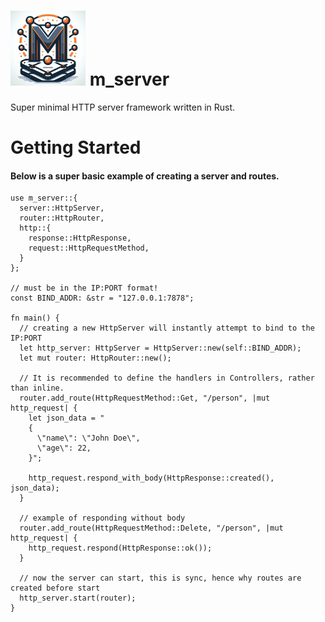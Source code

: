 # <img src="/assets/logo.png" alt="Logo" width="120" /> m_server
Super minimal HTTP server framework written in Rust.
# Getting Started
#### Below is a super basic example of creating a server and routes.
```
use m_server::{
  server::HttpServer,
  router::HttpRouter,
  http::{
    response::HttpResponse,
    request::HttpRequestMethod,
  }
};

// must be in the IP:PORT format!
const BIND_ADDR: &str = "127.0.0.1:7878";

fn main() {
  // creating a new HttpServer will instantly attempt to bind to the IP:PORT
  let http_server: HttpServer = HttpServer::new(self::BIND_ADDR);
  let mut router: HttpRouter::new();

  // It is recommended to define the handlers in Controllers, rather than inline.
  router.add_route(HttpRequestMethod::Get, "/person", |mut http_request| {
    let json_data = "
    {
      \"name\": \"John Doe\",
      \"age\": 22,
    }";

    http_request.respond_with_body(HttpResponse::created(), json_data);
  }

  // example of responding without body
  router.add_route(HttpRequestMethod::Delete, "/person", |mut http_request| {
    http_request.respond(HttpResponse::ok());
  }

  // now the server can start, this is sync, hence why routes are created before start
  http_server.start(router);
}
```
